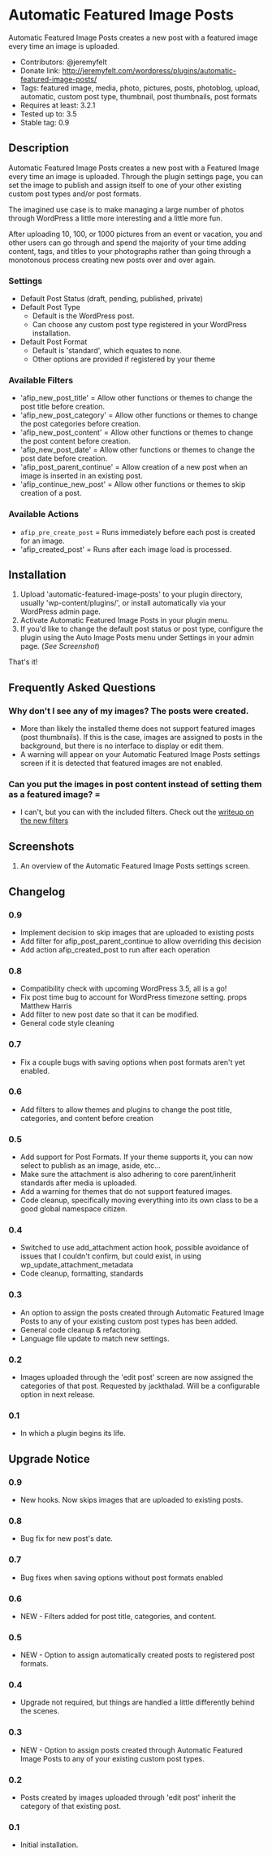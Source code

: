 # Automatic Featured Image Posts

Automatic Featured Image Posts creates a new post with a featured image every time an image is uploaded.

* Contributors: @jeremyfelt
* Donate link: http://jeremyfelt.com/wordpress/plugins/automatic-featured-image-posts/
* Tags: featured image, media, photo, pictures, posts, photoblog, upload, automatic, custom post type, thumbnail, post thumbnails, post formats
* Requires at least: 3.2.1
* Tested up to: 3.5
* Stable tag: 0.9

## Description

Automatic Featured Image Posts creates a new post with a Featured Image every time an image is uploaded. Through the plugin settings page, you can set the image to publish and assign itself to one of your other existing custom post types and/or post formats.

The imagined use case is to make managing a large number of photos through WordPress a little more interesting and a little more fun.

After uploading 10, 100, or 1000 pictures from an event or vacation, you and other users can go through and spend the majority of your time adding content, tags, and titles to your photographs rather than going through a monotonous process creating new posts over and over again.

### Settings

* Default Post Status (draft, pending, published, private)
* Default Post Type
    * Default is the WordPress post.
    * Can choose any custom post type registered in your WordPress installation.
*  Default Post Format
    *  Default is 'standard', which equates to none.
    *  Other options are provided if registered by your theme

### Available Filters

* 'afip_new_post_title' = Allow other functions or themes to change the post title before creation.
* 'afip_new_post_category' = Allow other functions or themes to change the post categories before creation.
* 'afip_new_post_content' = Allow other functions or themes to change the post content before creation.
* 'afip_new_post_date' = Allow other functions or themes to change the post date before creation.
* 'afip_post_parent_continue' = Allow creation of a new post when an image is inserted in an existing post.
* 'afip_continue_new_post' = Allow other functions or themes to skip creation of a post.

### Available Actions

* `afip_pre_create_post` = Runs immediately before each post is created for an image.
* 'afip_created_post' = Runs after each image load is processed.

## Installation

1. Upload 'automatic-featured-image-posts' to your plugin directory, usually 'wp-content/plugins/', or install automatically via your WordPress admin page.
1. Activate Automatic Featured Image Posts in your plugin menu.
1. If you'd like to change the default post status or post type, configure the plugin using the Auto Image Posts menu under Settings in your admin page. (*See Screenshot*)

That's it!

## Frequently Asked Questions

### Why don't I see any of my images? The posts were created.

* More than likely the installed theme does not support featured images (post thumbnails). If this is the case, images are assigned to posts in the background, but there is no interface to display or edit them.
* A warning will appear on your Automatic Featured Image Posts settings screen if it is detected that featured images are not enabled.

### Can you put the images in post content instead of setting them as a featured image? =

*  I can't, but you can with the included filters. Check out the [writeup on the new filters](http://jeremyfelt.com/wordpress/2012/04/14/filters-in-automatic-featured-image-posts "Filters in Automatic Featured Image Posts")

## Screenshots

1. An overview of the Automatic Featured Image Posts settings screen.

## Changelog

### 0.9

* Implement decision to skip images that are uploaded to existing posts
* Add filter for afip_post_parent_continue to allow overriding this decision
* Add action afip_created_post to run after each operation

### 0.8

* Compatibility check with upcoming WordPress 3.5, all is a go!
* Fix post time bug to account for WordPress timezone setting. props Matthew Harris
* Add filter to new post date so that it can be modified.
* General code style cleaning

### 0.7

* Fix a couple bugs with saving options when post formats aren't yet enabled.

### 0.6

* Add filters to allow themes and plugins to change the post title, categories, and content before creation

### 0.5

* Add support for Post Formats. If your theme supports it, you can now select to publish as an image, aside, etc...
* Make sure the attachment is also adhering to core parent/inherit standards after media is uploaded.
* Add a warning for themes that do not support featured images.
* Code cleanup, specifically moving everything into its own class to be a good global namespace citizen.

### 0.4

* Switched to use add_attachment action hook, possible avoidance of issues that I couldn't confirm, but could exist, in using wp_update_attachment_metadata
* Code cleanup, formatting, standards

### 0.3

* An option to assign the posts created through Automatic Featured Image Posts to any of your existing custom post types has been added.
* General code cleanup & refactoring.
* Language file update to match new settings.

### 0.2

* Images uploaded through the 'edit post' screen are now assigned the categories of that post. Requested by jackthalad. Will be a configurable option in next release.

### 0.1

* In which a plugin begins its life.

## Upgrade Notice

### 0.9

* New hooks. Now skips images that are uploaded to existing posts.

### 0.8

* Bug fix for new post's date.

### 0.7

* Bug fixes when saving options without post formats enabled

### 0.6

* NEW - Filters added for post title, categories, and content.

### 0.5

* NEW - Option to assign automatically created posts to registered post formats.

### 0.4

* Upgrade not required, but things are handled a little differently behind the scenes.

### 0.3

* NEW - Option to assign posts created through Automatic Featured Image Posts to any of your existing custom post types.

### 0.2

* Posts created by images uploaded through 'edit post' inherit the category of that existing post.

### 0.1

* Initial installation.
